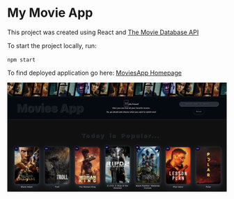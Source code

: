 # My Movie App

This project was created using React and [The Movie Database API](https://developers.themoviedb.org/3/getting-started/introduction)

To start the project locally, run:

`npm start`

To find deployed application go here: [MoviesApp Homepage](https://vika1990z.github.io/Hillel-HW/)

![screen](./screen.png)

